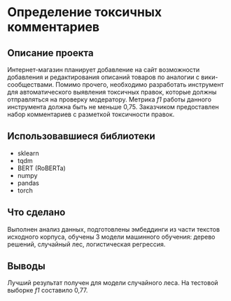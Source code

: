 # Определение токсичных комментариев

## Описание проекта
Интернет-магазин планирует добавление на сайт возможности добавления и редактирования описаний товаров по аналогии с вики-сообществами. Помимо прочего, необходимо разработать инструмент для автоматического выявления токсичных правок, которые должны отправляться на проверку модератору. Метрика *f1* работы данного инструмента должна быть не меньше 0,75. Заказчиком предоставлен набор комментариев с разметкой токсичности правок.

## Использовавшиеся библиотеки
- sklearn
- tqdm
- BERT (RoBERTa)
- numpy
- pandas
- torch

## Что сделано
Выполнен анализ данных, подготовлены эмбеддинги из части текстов исходного корпуса, обучены 3 модели машинного обучения: дерево решений, случайный лес, логистическая регрессия.

## Выводы
Лучший результат получен для модели случайного леса. На тестовой выборке *f1* составило 0,77.